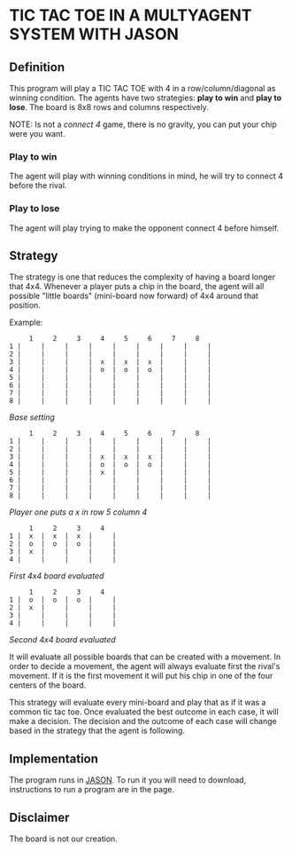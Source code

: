 # TIC TAC TOE IN A MULTYAGENT SYSTEM WITH JASON

## Definition

This program will play a TIC TAC TOE with 4 in a row/column/diagonal as winning condition. The agents have two strategies: **play to win** and **play to lose**. The board is 8x8 rows and columns respectively.

NOTE: Is not a *connect 4* game, there is no gravity, you can put your chip were you want.

### Play to win

The agent will play with winning conditions in mind, he will try to connect 4 before the rival.

### Play to lose

The agent will play trying to make the opponent connect 4 before himself.

## Strategy

The strategy is one that reduces the complexity of having a board longer that 4x4. Whenever a player puts a chip in the board, the agent will all possible "little boards" (mini-board now forward) of 4x4 around that position.

Example:
```
     1     2     3     4     5     6     7     8  
1 |     |     |     |     |     |     |     |     |
2 |     |     |     |     |     |     |     |     |
3 |     |     |     |  x  |  x  |  x  |     |     |
4 |     |     |     |  o  |  o  |  o  |     |     |
5 |     |     |     |     |     |     |     |     |
6 |     |     |     |     |     |     |     |     |
7 |     |     |     |     |     |     |     |     |
8 |     |     |     |     |     |     |     |     |
```
*Base setting*

```
     1     2     3     4     5     6     7     8  
1 |     |     |     |     |     |     |     |     |
2 |     |     |     |     |     |     |     |     |
3 |     |     |     |  x  |  x  |  x  |     |     |
4 |     |     |     |  o  |  o  |  o  |     |     |
5 |     |     |     |  x  |     |     |     |     |
6 |     |     |     |     |     |     |     |     |
7 |     |     |     |     |     |     |     |     |
8 |     |     |     |     |     |     |     |     |
```
*Player one puts a x in row 5 column 4*

```
     1     2     3     4    
1 |  x  |  x  |  x  |     |
2 |  o  |  o  |  o  |     |
3 |  x  |     |     |     |
4 |     |     |     |     | 
```
*First 4x4 board evaluated*
```
     1     2     3     4    
1 |  o  |  o  |  o  |     |
2 |  x  |     |     |     |
3 |     |     |     |     | 
4 |     |     |     |     |
```
*Second 4x4 board evaluated*

It will evaluate all possible boards that can be created with a movement. In order to decide a movement, the agent will always evaluate first the rival's movement. If it is the first movement it will put his chip in one of the 
four centers of the board.

This strategy will evaluate every mini-board and play that as if it was a common tic tac toe. Once evaluated the best outcome in each case, it will make a decision. The decision and the outcome of each case will change based in the strategy that the agent is following.

## Implementation

The program runs in [JASON](http://jason.sourceforge.net/). To run it you will need to download, instructions to run a program are in the page.

## Disclaimer

The board is not our creation.